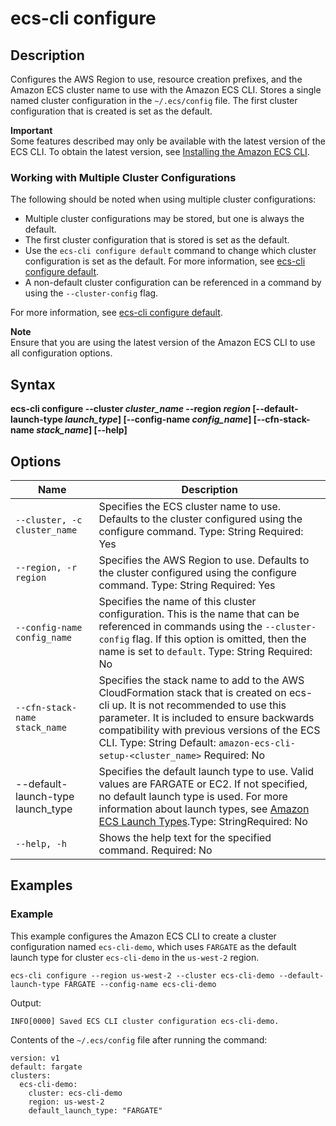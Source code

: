 # ecs\-cli configure<a name="cmd-ecs-cli-configure"></a>

## Description<a name="cmd-ecs-cli-configure-description"></a>

Configures the AWS Region to use, resource creation prefixes, and the Amazon ECS cluster name to use with the Amazon ECS CLI\. Stores a single named cluster configuration in the `~/.ecs/config` file\. The first cluster configuration that is created is set as the default\.

**Important**  
Some features described may only be available with the latest version of the ECS CLI\. To obtain the latest version, see [Installing the Amazon ECS CLI](ECS_CLI_installation.md)\.

### Working with Multiple Cluster Configurations<a name="ECS_CLI_multiple_cluster_configurations"></a>

The following should be noted when using multiple cluster configurations:
+ Multiple cluster configurations may be stored, but one is always the default\.
+ The first cluster configuration that is stored is set as the default\.
+ Use the `ecs-cli configure default` command to change which cluster configuration is set as the default\. For more information, see [ecs\-cli configure default](cmd-ecs-cli-configure-default.md)\.
+ A non\-default cluster configuration can be referenced in a command by using the `--cluster-config` flag\.

For more information, see [ecs\-cli configure default](cmd-ecs-cli-configure-default.md)\.

**Note**  
Ensure that you are using the latest version of the Amazon ECS CLI to use all configuration options\.

## Syntax<a name="cmd-ecs-cli-configure-syntax"></a>

**ecs\-cli configure \-\-cluster *cluster\_name* \-\-region *region* \[\-\-default\-launch\-type *launch\_type*\] \[\-\-config\-name *config\_name*\] \[\-\-cfn\-stack\-name *stack\_name*\] \[\-\-help\]** 

## Options<a name="cmd-ecs-cli-configure-options"></a>


| Name | Description | 
| --- | --- | 
|  `--cluster, -c cluster_name`  |  Specifies the ECS cluster name to use\. Defaults to the cluster configured using the configure command\. Type: String Required: Yes  | 
|  `--region, -r region`  |  Specifies the AWS Region to use\. Defaults to the cluster configured using the configure command\. Type: String Required: Yes  | 
|  `--config-name config_name`  |  Specifies the name of this cluster configuration\. This is the name that can be referenced in commands using the `--cluster-config` flag\. If this option is omitted, then the name is set to `default`\. Type: String Required: No  | 
|  `--cfn-stack-name stack_name`  |  Specifies the stack name to add to the AWS CloudFormation stack that is created on ecs\-cli up\.  It is not recommended to use this parameter\. It is included to ensure backwards compatibility with previous versions of the ECS CLI\.  Type: String Default: `amazon-ecs-cli-setup-<cluster_name>` Required: No  | 
| \-\-default\-launch\-type launch\_type | Specifies the default launch type to use\. Valid values are FARGATE or EC2\. If not specified, no default launch type is used\. For more information about launch types, see [Amazon ECS Launch Types](launch_types.md)\.Type: StringRequired: No | 
|  `--help, -h`  |  Shows the help text for the specified command\. Required: No  | 

## Examples<a name="cmd-ecs-cli-configure-examples"></a>

### Example<a name="cmd-ecs-cli-configure-example-1"></a>

This example configures the Amazon ECS CLI to create a cluster configuration named `ecs-cli-demo`, which uses `FARGATE` as the default launch type for cluster `ecs-cli-demo` in the `us-west-2` region\.

```
ecs-cli configure --region us-west-2 --cluster ecs-cli-demo --default-launch-type FARGATE --config-name ecs-cli-demo
```

Output:

```
INFO[0000] Saved ECS CLI cluster configuration ecs-cli-demo.
```

Contents of the `~/.ecs/config` file after running the command:

```
version: v1
default: fargate
clusters:
  ecs-cli-demo:
    cluster: ecs-cli-demo
    region: us-west-2
    default_launch_type: "FARGATE"
```